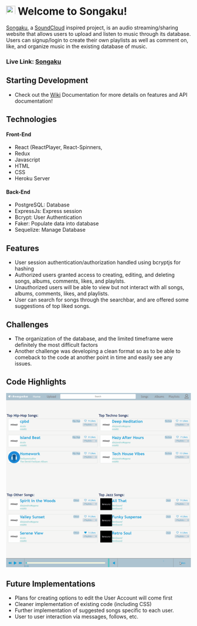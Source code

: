 # <img src="/frontend/public/favicon.ico" width="25" height="25"> Welcome to Songaku!

[Songaku](https://songaku.herokuapp.com/), a [SoundCloud](https://soundcloud.com/) inspired project, is an audio streaming/sharing website that allows users to upload and listen to music through its database. Users can signup/login to create their own playlists as well as comment on, like, and organize music in the existing database of music.

### **Live Link: [Songaku](https://songaku.herokuapp.com/)**

## Starting Development
- Check out the [Wiki](https://github.com/brentarimoto/Songaku/wiki) Documentation for more details on features and API documentation!

## Technologies 
#### Front-End
- React (ReactPlayer, React-Spinners, 
- Redux
- Javascript
- HTML
- CSS
- Heroku Server

#### Back-End
- PostgreSQL: Database
- ExpressJs: Express session
- Bcrypt: User Authentication
- Faker: Populate data into database
- Sequelize: Manage Database

## Features
 - User session authentication/authorization handled using bcryptjs for hashing
 - Authorized users granted access to creating, editing, and deleting songs, albums, comments, likes, and playlsts.
 - Unauthorized users will be able to view but not interact with all songs, albums, comments, likes, and playlists.
 - User can search for songs through the searchbar, and are offered some suggestions of top liked songs.

## Challenges
 - The organization of the database, and the limited timeframe were definitely the most difficult factors 
 - Another challenge was developing a clean format so as to be able to comeback to the code at another point in time and easily see any issues.

## Code Highlights

<img src='/wiki/demoGif.gif'>

## Future Implementations
 - Plans for creating options to edit the User Account will come first
 - Cleaner implementation of existing code (including CSS)
 - Further implementation of suggested songs specific to each user.
 - User to user interaction via messages, follows, etc.
